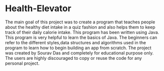 # Health-Elevator
The main goal of this project was to create a program that teaches people about the healthy diet intake in a quiz fashion and also helps them to keep track of their daily calorie intake. This program has been written using Java.
This program is very helpful to learn the basics of Java. The beginners can refer to the different styles,data structures and algorithms used in the program to learn how to begin building an app from scratch.
The project was created by Sourav Das and completely for educational purpose only. The users are highly discouraged to copy or reuse the code for any personal project.
